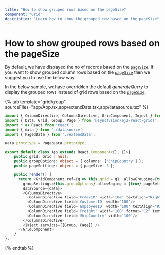 ```yaml
---
title: "How to show grouped rows based on the pageSize"
component: "Grid"
description: "Learn how to show the grouped row based on the pageSize"
---
```


# How to show grouped rows based on the pageSize

By default, we have displayed the no of records based on the [`pageSize`](../../api/grid/pageSettings/#pagesize). If you want to show grouped column rows based on the [`pageSize`](../../api/grid/pageSettings/#pagesize) then we suggest you to use the below way.

In the below sample, we have overridden the default *generateQuery* to display the grouped rows instead of grid rows based on the  [`pageSize`](../../api/grid/pageSettings/#pagesize).

{% tab template="grid/group", sourceFiles="app/App.tsx,app/extendData.tsx,app/datasource.tsx" %}

```typescript
import { ColumnDirective, ColumnsDirective, GridComponent, Inject } from '@syncfusion/ej2-react-grids';
import { Data, Grid, Group, Page } from '@syncfusion/ej2-react-grids';
import * as React from 'react';
import { data } from './datasource';
import { PagedData } from './extendData';

Data.prototype = PagedData.prototype;

export default class App extends React.Component<{}, {}>{
    public grid: Grid | null;
    public groupOptions: object = { columns: ['ShipCountry'] };
    public pageSettings: object = { pageSize: 5 };

    public render() {
      return <GridComponent ref={g => this.grid = g}  allowGrouping={true}
        groupSettings={this.groupOptions} allowPaging = {true} pageSettings = {this.pageSettings}
        dataSource={data}>
        <ColumnsDirective>
          <ColumnDirective field='OrderID' width='100' textAlign="Right"/>
          <ColumnDirective field='CustomerID' width='100'/>
          <ColumnDirective field='EmployeeID' width='100' textAlign="Right"/>
          <ColumnDirective field='Freight' width='100' format="C2" textAlign="Right"/>
          <ColumnDirective field='ShipCountry' width='100'/>
        </ColumnsDirective>
        <Inject services={[Group, Page]} />
      </GridComponent>
    }
};
```

{% endtab %}